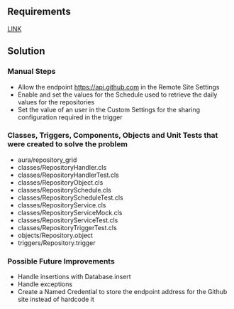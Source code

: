 ## Requirements

[LINK](Exercise.md)

## Solution

### Manual Steps

* Allow the endpoint https://api.github.com in the Remote Site Settings
* Enable and set the values for the Schedule used to retrieve the daily values for the repositories
* Set the value of an user in the Custom Settings for the sharing configuration required in the trigger

### Classes, Triggers, Components, Objects and Unit Tests that were created to solve the problem

* aura/repository_grid
* classes/RepositoryHandler.cls
* classes/RepositoryHandlerTest.cls
* classes/RepositoryObject.cls
* classes/RepositorySchedule.cls
* classes/RepositoryScheduleTest.cls
* classes/RepositoryService.cls
* classes/RepositoryServiceMock.cls
* classes/RepositoryServiceTest.cls
* classes/RepositoryTriggerTest.cls
* objects/Repository.object
* triggers/Repository.trigger

### Possible Future Improvements

* Handle insertions with Database.insert
* Handle exceptions
* Create a Named Credential to store the endpoint address for the Github site instead of hardcode it
